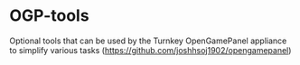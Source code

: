 # OGP-tools
Optional tools that can be used by the Turnkey OpenGamePanel appliance to simplify various tasks (https://github.com/joshhsoj1902/opengamepanel)
